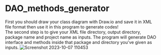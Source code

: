 # DAO_methods_generator
First you should draw your class diagram with Draw.io and save it in XML file format then use it in this program to generate codes!                                                                 
The second step is to give your XML file directory, output directory, package name and project name as inputs. The program will generate DAO interface and methods inside that package and directory you've given as inputs.
![Screenshot 2023-10-07 110453](https://github.com/AsmaRoshanMilani/DAO_methods_generator/assets/135136956/ecc95dab-51a4-4b8a-921d-3b6317b3b193)
